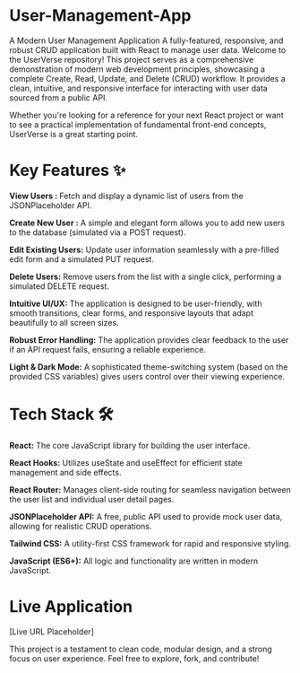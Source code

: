 # User-Management-App
 A Modern User Management Application
A fully-featured, responsive, and robust CRUD application built with React to manage user data.
Welcome to the UserVerse repository! This project serves as a comprehensive demonstration of modern web development principles, showcasing a complete Create, Read, Update, and Delete (CRUD) workflow. It provides a clean, intuitive, and responsive interface for interacting with user data sourced from a public API.

Whether you're looking for a reference for your next React project or want to see a practical implementation of fundamental front-end concepts, UserVerse is a great starting point.

# Key Features ✨

 **View Users :** Fetch and display a dynamic list of users from the JSONPlaceholder API.

**Create New User :** A simple and elegant form allows you to add new users to the database (simulated via a POST request).

**Edit Existing Users:** Update user information seamlessly with a pre-filled edit form and a simulated PUT request.

**Delete Users:** Remove users from the list with a single click, performing a simulated DELETE request.

**Intuitive UI/UX:** The application is designed to be user-friendly, with smooth transitions, clear forms, and responsive layouts that adapt beautifully to all screen sizes.

**Robust Error Handling:** The application provides clear feedback to the user if an API request fails, ensuring a reliable experience.

**Light & Dark Mode:** A sophisticated theme-switching system (based on the provided CSS variables) gives users control over their viewing experience.

# Tech Stack 🛠️

**React:**
The core JavaScript library for building the user interface.

**React Hooks:**
Utilizes useState and useEffect for efficient state management and side effects.

**React Router:** Manages client-side routing for seamless navigation between the user list and individual user detail pages.

**JSONPlaceholder API:** A free, public API used to provide mock user data, allowing for realistic CRUD operations.

**Tailwind CSS:** A utility-first CSS framework for rapid and responsive styling.

**JavaScript (ES6+):** All logic and functionality are written in modern JavaScript.

# Live Application
[Live URL Placeholder]

This project is a testament to clean code, modular design, and a strong focus on user experience. Feel free to explore, fork, and contribute!
